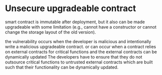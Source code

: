 # Unsecure upgradeable contract

smart contract is immutable after deployment, but it also can be made 
upgradeable with some limitation (e.g., cannot have a constructor or cannot change the storage layout of the old version).

the vulnerability occurs when the developer is malicious and intentionally write a malicious upgradeable contract. 
or can occur when a contract relies on external contracts for critical 
functions and the external contracts can be dynamically updated
The developers have to ensure that they do not outsource critical 
functions to untrusted external contracts which are built such that their functionality can be dynamically updated.


